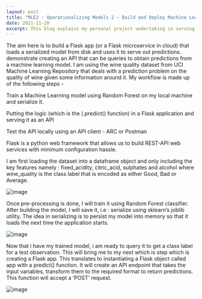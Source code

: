 ```yaml
---
layout: post
title: "MLE2 : Operationalizing Models 2 ~ Build and Deploy Machine Learning Model As API Endpoints"
date: 2021-11-20
excerpt: This blog explains my personal project undertaking in serving out my classifier model into a Rest API endpoint
---
```


The aim here is to build a Flask app (or a Flask microservice in cloud) that loads a serialized model from disk and uses it to serve out predictions.  demonstrate creating an API that can be queries to obtain predictions from a machine learning model. I am using the wine quality dataset from UCI Machine Learning Repository  that deals with a prediction problem on the quality of wine given some information around it. My workflow is made up of the following steps  -

Train a Machine Learning model using Random Forest on my local machine and serialize it.

Putting the logic (which is the (.predict() function) in a Flask application and serving it as an API

Test the API locally using an API client - ARC or Postman

Flask is a python web framework that allows us to build REST-API web services with minimum configuration hassle.

I am first loading the dataset into a dataframe object and only including the key features namely : fixed_acidity, citric_acid, sulphates and alcohol where wine_quality is the class label that is encoded as either Good, Bad or Average. 

![image](https://user-images.githubusercontent.com/80447701/154809997-886241e1-78b6-4cba-9097-84fc42d8ee1e.png)


Once pre-processing is done, I will train it using Random Forest classifier. After building the model, I will save it, i.e : serialize using sklearn’s joblib utility. The idea in serializing is to persist my model into memory so that it loads the next time the application starts.  

![image](https://user-images.githubusercontent.com/80447701/154810037-e6e818d0-0143-4dd4-90a8-39f902bba79b.png)

Now that i have my trained model, i am ready to query it to get a class label for a test observation. This will bring me to my next which is step which is creating a Flask app. This translates to instantiating a Flask object called app with a predict() function. It will create an API endpoint that takes the input variables, transform them to the required format to return predictions. This function will accept a ‘POST’ request.

![image](https://user-images.githubusercontent.com/80447701/154810061-51101b25-88f9-477c-95d7-b6849f9fa4bd.png)
